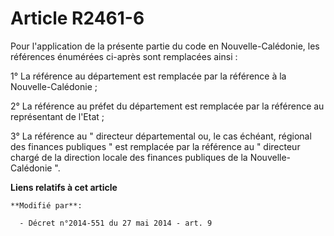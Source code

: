 # Article R2461-6

Pour l'application de la présente partie du code en Nouvelle-Calédonie, les références énumérées ci-après sont remplacées
ainsi :

1° La référence au département est remplacée par la référence à la Nouvelle-Calédonie ;

2° La référence au préfet du département est remplacée par la référence au représentant de l'Etat ;

3° La référence au " directeur départemental ou, le cas échéant, régional des finances publiques  "   est remplacée par la
référence au " directeur chargé de la direction locale des finances publiques de la Nouvelle-Calédonie ".

**Liens relatifs à cet article**

	**Modifié par**:

	  - Décret n°2014-551 du 27 mai 2014 - art. 9
